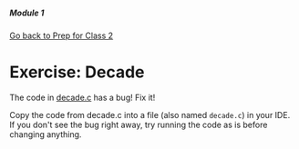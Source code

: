 ##### Module 1

[Go back to Prep for Class 2](../../class2-prep)

# Exercise: Decade

The code in [decade.c](./decade.c) has a bug! Fix it!

Copy the code from decade.c into a file (also named `decade.c`) in your IDE. If you don't see the bug right away, try running the code as is before changing anything.
